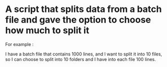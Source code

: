 # A script that splits data from a batch file and gave the option to choose how much to split it 

For example :

I have a batch file that contains 1000 lines, and I want to split it into 10 files, so I can choose to split into 10 folders and I have into each file 100 lines.